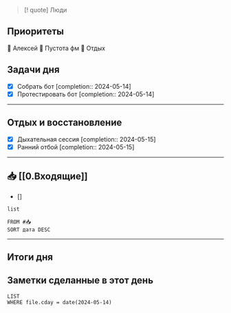 > [! quote] Люди
> 

## Приоритеты
🔴 Алексей
🔴 Пустота фм
🔴 Отдых

## Задачи дня
- [x] Собрать бот  [completion:: 2024-05-14]
- [x] Протестировать бот  [completion:: 2024-05-14]

---
## Отдых и восстановление
- [x] Дыхательная сессия  [completion:: 2024-05-15]
- [x] Ранний отбой  [completion:: 2024-05-15]

---
## 📥 [[0.Входящие]]
- [] 



```dataview
list
	
FROM #📥
SORT дата DESC
```


---
## Итоги дня





## Заметки сделанные в этот день
```dataview
LIST
WHERE file.cday = date(2024-05-14)
```

